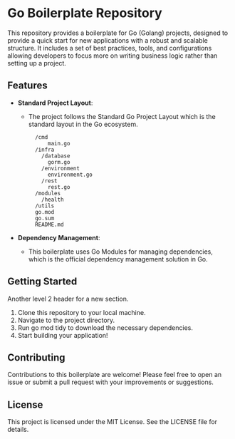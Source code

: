 # Go Boilerplate Repository

This repository provides a boilerplate for Go (Golang) projects, designed to provide a quick start for new applications with a robust and scalable structure. It includes a set of best practices, tools, and configurations allowing developers to focus more on writing business logic rather than setting up a project.

## Features

- **Standard Project Layout**:

  - The project follows the Standard Go Project Layout which is the standard layout in the Go ecosystem.

      ```/myapp
        /cmd
            main.go
        /infra
          /database
            gorm.go
          /environment
            environment.go
          /rest
            rest.go
        /modules
          /health
        /utils
        go.mod
        go.sum
        README.md
      ```

- **Dependency Management**:

  - This boilerplate uses Go Modules for managing dependencies, which is the official dependency management solution in Go.

## Getting Started

Another level 2 header for a new section.

1. Clone this repository to your local machine.
2. Navigate to the project directory.
3. Run go mod tidy to download the necessary dependencies.
4. Start building your application!

## Contributing

Contributions to this boilerplate are welcome! Please feel free to open an issue or submit a pull request with your improvements or suggestions.

## License

This project is licensed under the MIT License. See the LICENSE file for details.
